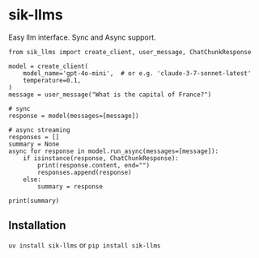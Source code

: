 # sik-llms

Easy llm interface. Sync and Async support.

```
from sik_llms import create_client, user_message, ChatChunkResponse

model = create_client(
    model_name='gpt-4o-mini',  # or e.g. 'claude-3-7-sonnet-latest'
    temperature=0.1,
)
message = user_message("What is the capital of France?")

# sync
response = model(messages=[message])

# async streaming
responses = []
summary = None
async for response in model.run_async(messages=[message]):
    if isinstance(response, ChatChunkResponse):
        print(response.content, end="")
        responses.append(response)
    else:
        summary = response

print(summary)
```

## Installation

`uv install sik-llms` or `pip install sik-llms`
